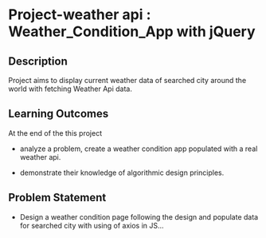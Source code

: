 

# Project-weather api : Weather_Condition_App  with jQuery 

## Description
Project aims to display current weather data of searched city around the world with fetching Weather Api data.

## Learning Outcomes

At the end of the this project

- analyze a problem, create a weather condition app populated with a real weather api.

- demonstrate their knowledge of algorithmic design principles.

   
## Problem Statement

- Design a weather condition page following the design and populate data for searched city with using of axios in JS...


